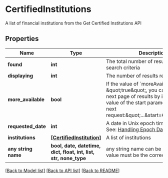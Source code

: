 # CertifiedInstitutions

A list of financial institutions from the Get Certified Institutions API

## Properties
Name | Type | Description | Notes
------------ | ------------- | ------------- | -------------
**found** | **int** | The total number of results matching search criteria | 
**displaying** | **int** | The number of results returned | 
**more_available** | **bool** | If the value of &#x60;moreAvailable&#x60; is \&quot;true\&quot;, you can retrieve the next page of results by increasing the value of the start parameter in your next request:\&quot;...&amp;start&#x3D;6&amp;limit&#x3D;5\&quot; | 
**requested_date** | **int** | A date in Unix epoch time (in seconds). See: [Handling Epoch Dates and Times](https://developer.mastercard.com/open-banking-us/documentation/codes-and-formats/). | 
**institutions** | [**[CertifiedInstitution]**](CertifiedInstitution.md) | A list of institutions | 
**any string name** | **bool, date, datetime, dict, float, int, list, str, none_type** | any string name can be used but the value must be the correct type | [optional]

[[Back to Model list]](../README.md#documentation-for-models) [[Back to API list]](../README.md#documentation-for-api-endpoints) [[Back to README]](../README.md)


